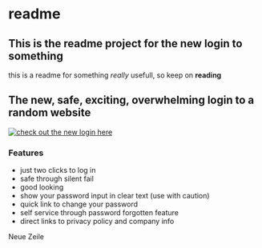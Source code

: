 # readme
## This is the readme project for the new login to something

this is a readme for something
*really* usefull, so keep on **reading**

## The new, safe, exciting, overwhelming login to a random website

[![check out the new login here]()](https://random-ize.com/random-website/)

### Features

- just two clicks to log in
- safe through silent fail
- good looking
- show your password input in clear text (use with caution)
- quick link to change your password
- self service through password forgotten feature
- direct links to privacy policy and company info


Neue Zeile
